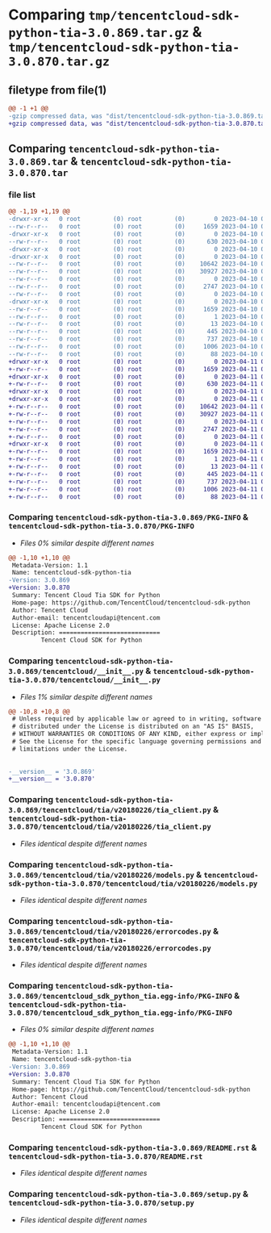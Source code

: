 # Comparing `tmp/tencentcloud-sdk-python-tia-3.0.869.tar.gz` & `tmp/tencentcloud-sdk-python-tia-3.0.870.tar.gz`

## filetype from file(1)

```diff
@@ -1 +1 @@
-gzip compressed data, was "dist/tencentcloud-sdk-python-tia-3.0.869.tar", last modified: Mon Apr 10 03:15:49 2023, max compression
+gzip compressed data, was "dist/tencentcloud-sdk-python-tia-3.0.870.tar", last modified: Tue Apr 11 03:55:37 2023, max compression
```

## Comparing `tencentcloud-sdk-python-tia-3.0.869.tar` & `tencentcloud-sdk-python-tia-3.0.870.tar`

### file list

```diff
@@ -1,19 +1,19 @@
-drwxr-xr-x   0 root         (0) root         (0)        0 2023-04-10 03:15:49.000000 tencentcloud-sdk-python-tia-3.0.869/
--rw-r--r--   0 root         (0) root         (0)     1659 2023-04-10 03:15:49.000000 tencentcloud-sdk-python-tia-3.0.869/PKG-INFO
-drwxr-xr-x   0 root         (0) root         (0)        0 2023-04-10 03:15:49.000000 tencentcloud-sdk-python-tia-3.0.869/tencentcloud/
--rw-r--r--   0 root         (0) root         (0)      630 2023-04-10 03:15:49.000000 tencentcloud-sdk-python-tia-3.0.869/tencentcloud/__init__.py
-drwxr-xr-x   0 root         (0) root         (0)        0 2023-04-10 03:15:49.000000 tencentcloud-sdk-python-tia-3.0.869/tencentcloud/tia/
-drwxr-xr-x   0 root         (0) root         (0)        0 2023-04-10 03:15:49.000000 tencentcloud-sdk-python-tia-3.0.869/tencentcloud/tia/v20180226/
--rw-r--r--   0 root         (0) root         (0)    10642 2023-04-10 03:15:49.000000 tencentcloud-sdk-python-tia-3.0.869/tencentcloud/tia/v20180226/tia_client.py
--rw-r--r--   0 root         (0) root         (0)    30927 2023-04-10 03:15:49.000000 tencentcloud-sdk-python-tia-3.0.869/tencentcloud/tia/v20180226/models.py
--rw-r--r--   0 root         (0) root         (0)        0 2023-04-10 03:15:49.000000 tencentcloud-sdk-python-tia-3.0.869/tencentcloud/tia/v20180226/__init__.py
--rw-r--r--   0 root         (0) root         (0)     2747 2023-04-10 03:15:49.000000 tencentcloud-sdk-python-tia-3.0.869/tencentcloud/tia/v20180226/errorcodes.py
--rw-r--r--   0 root         (0) root         (0)        0 2023-04-10 03:15:49.000000 tencentcloud-sdk-python-tia-3.0.869/tencentcloud/tia/__init__.py
-drwxr-xr-x   0 root         (0) root         (0)        0 2023-04-10 03:15:49.000000 tencentcloud-sdk-python-tia-3.0.869/tencentcloud_sdk_python_tia.egg-info/
--rw-r--r--   0 root         (0) root         (0)     1659 2023-04-10 03:15:49.000000 tencentcloud-sdk-python-tia-3.0.869/tencentcloud_sdk_python_tia.egg-info/PKG-INFO
--rw-r--r--   0 root         (0) root         (0)        1 2023-04-10 03:15:49.000000 tencentcloud-sdk-python-tia-3.0.869/tencentcloud_sdk_python_tia.egg-info/dependency_links.txt
--rw-r--r--   0 root         (0) root         (0)       13 2023-04-10 03:15:49.000000 tencentcloud-sdk-python-tia-3.0.869/tencentcloud_sdk_python_tia.egg-info/top_level.txt
--rw-r--r--   0 root         (0) root         (0)      445 2023-04-10 03:15:49.000000 tencentcloud-sdk-python-tia-3.0.869/tencentcloud_sdk_python_tia.egg-info/SOURCES.txt
--rw-r--r--   0 root         (0) root         (0)      737 2023-04-10 03:15:49.000000 tencentcloud-sdk-python-tia-3.0.869/README.rst
--rw-r--r--   0 root         (0) root         (0)     1006 2023-04-10 03:15:49.000000 tencentcloud-sdk-python-tia-3.0.869/setup.py
--rw-r--r--   0 root         (0) root         (0)       88 2023-04-10 03:15:49.000000 tencentcloud-sdk-python-tia-3.0.869/setup.cfg
+drwxr-xr-x   0 root         (0) root         (0)        0 2023-04-11 03:55:37.000000 tencentcloud-sdk-python-tia-3.0.870/
+-rw-r--r--   0 root         (0) root         (0)     1659 2023-04-11 03:55:37.000000 tencentcloud-sdk-python-tia-3.0.870/PKG-INFO
+drwxr-xr-x   0 root         (0) root         (0)        0 2023-04-11 03:55:37.000000 tencentcloud-sdk-python-tia-3.0.870/tencentcloud/
+-rw-r--r--   0 root         (0) root         (0)      630 2023-04-11 03:55:37.000000 tencentcloud-sdk-python-tia-3.0.870/tencentcloud/__init__.py
+drwxr-xr-x   0 root         (0) root         (0)        0 2023-04-11 03:55:37.000000 tencentcloud-sdk-python-tia-3.0.870/tencentcloud/tia/
+drwxr-xr-x   0 root         (0) root         (0)        0 2023-04-11 03:55:37.000000 tencentcloud-sdk-python-tia-3.0.870/tencentcloud/tia/v20180226/
+-rw-r--r--   0 root         (0) root         (0)    10642 2023-04-11 03:55:37.000000 tencentcloud-sdk-python-tia-3.0.870/tencentcloud/tia/v20180226/tia_client.py
+-rw-r--r--   0 root         (0) root         (0)    30927 2023-04-11 03:55:37.000000 tencentcloud-sdk-python-tia-3.0.870/tencentcloud/tia/v20180226/models.py
+-rw-r--r--   0 root         (0) root         (0)        0 2023-04-11 03:55:37.000000 tencentcloud-sdk-python-tia-3.0.870/tencentcloud/tia/v20180226/__init__.py
+-rw-r--r--   0 root         (0) root         (0)     2747 2023-04-11 03:55:37.000000 tencentcloud-sdk-python-tia-3.0.870/tencentcloud/tia/v20180226/errorcodes.py
+-rw-r--r--   0 root         (0) root         (0)        0 2023-04-11 03:55:37.000000 tencentcloud-sdk-python-tia-3.0.870/tencentcloud/tia/__init__.py
+drwxr-xr-x   0 root         (0) root         (0)        0 2023-04-11 03:55:37.000000 tencentcloud-sdk-python-tia-3.0.870/tencentcloud_sdk_python_tia.egg-info/
+-rw-r--r--   0 root         (0) root         (0)     1659 2023-04-11 03:55:37.000000 tencentcloud-sdk-python-tia-3.0.870/tencentcloud_sdk_python_tia.egg-info/PKG-INFO
+-rw-r--r--   0 root         (0) root         (0)        1 2023-04-11 03:55:37.000000 tencentcloud-sdk-python-tia-3.0.870/tencentcloud_sdk_python_tia.egg-info/dependency_links.txt
+-rw-r--r--   0 root         (0) root         (0)       13 2023-04-11 03:55:37.000000 tencentcloud-sdk-python-tia-3.0.870/tencentcloud_sdk_python_tia.egg-info/top_level.txt
+-rw-r--r--   0 root         (0) root         (0)      445 2023-04-11 03:55:37.000000 tencentcloud-sdk-python-tia-3.0.870/tencentcloud_sdk_python_tia.egg-info/SOURCES.txt
+-rw-r--r--   0 root         (0) root         (0)      737 2023-04-11 03:55:37.000000 tencentcloud-sdk-python-tia-3.0.870/README.rst
+-rw-r--r--   0 root         (0) root         (0)     1006 2023-04-11 03:55:37.000000 tencentcloud-sdk-python-tia-3.0.870/setup.py
+-rw-r--r--   0 root         (0) root         (0)       88 2023-04-11 03:55:37.000000 tencentcloud-sdk-python-tia-3.0.870/setup.cfg
```

### Comparing `tencentcloud-sdk-python-tia-3.0.869/PKG-INFO` & `tencentcloud-sdk-python-tia-3.0.870/PKG-INFO`

 * *Files 0% similar despite different names*

```diff
@@ -1,10 +1,10 @@
 Metadata-Version: 1.1
 Name: tencentcloud-sdk-python-tia
-Version: 3.0.869
+Version: 3.0.870
 Summary: Tencent Cloud Tia SDK for Python
 Home-page: https://github.com/TencentCloud/tencentcloud-sdk-python
 Author: Tencent Cloud
 Author-email: tencentcloudapi@tencent.com
 License: Apache License 2.0
 Description: ============================
         Tencent Cloud SDK for Python
```

### Comparing `tencentcloud-sdk-python-tia-3.0.869/tencentcloud/__init__.py` & `tencentcloud-sdk-python-tia-3.0.870/tencentcloud/__init__.py`

 * *Files 1% similar despite different names*

```diff
@@ -10,8 +10,8 @@
 # Unless required by applicable law or agreed to in writing, software
 # distributed under the License is distributed on an "AS IS" BASIS,
 # WITHOUT WARRANTIES OR CONDITIONS OF ANY KIND, either express or implied.
 # See the License for the specific language governing permissions and
 # limitations under the License.
 
 
-__version__ = '3.0.869'
+__version__ = '3.0.870'
```

### Comparing `tencentcloud-sdk-python-tia-3.0.869/tencentcloud/tia/v20180226/tia_client.py` & `tencentcloud-sdk-python-tia-3.0.870/tencentcloud/tia/v20180226/tia_client.py`

 * *Files identical despite different names*

### Comparing `tencentcloud-sdk-python-tia-3.0.869/tencentcloud/tia/v20180226/models.py` & `tencentcloud-sdk-python-tia-3.0.870/tencentcloud/tia/v20180226/models.py`

 * *Files identical despite different names*

### Comparing `tencentcloud-sdk-python-tia-3.0.869/tencentcloud/tia/v20180226/errorcodes.py` & `tencentcloud-sdk-python-tia-3.0.870/tencentcloud/tia/v20180226/errorcodes.py`

 * *Files identical despite different names*

### Comparing `tencentcloud-sdk-python-tia-3.0.869/tencentcloud_sdk_python_tia.egg-info/PKG-INFO` & `tencentcloud-sdk-python-tia-3.0.870/tencentcloud_sdk_python_tia.egg-info/PKG-INFO`

 * *Files 0% similar despite different names*

```diff
@@ -1,10 +1,10 @@
 Metadata-Version: 1.1
 Name: tencentcloud-sdk-python-tia
-Version: 3.0.869
+Version: 3.0.870
 Summary: Tencent Cloud Tia SDK for Python
 Home-page: https://github.com/TencentCloud/tencentcloud-sdk-python
 Author: Tencent Cloud
 Author-email: tencentcloudapi@tencent.com
 License: Apache License 2.0
 Description: ============================
         Tencent Cloud SDK for Python
```

### Comparing `tencentcloud-sdk-python-tia-3.0.869/README.rst` & `tencentcloud-sdk-python-tia-3.0.870/README.rst`

 * *Files identical despite different names*

### Comparing `tencentcloud-sdk-python-tia-3.0.869/setup.py` & `tencentcloud-sdk-python-tia-3.0.870/setup.py`

 * *Files identical despite different names*

